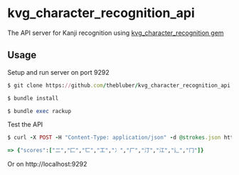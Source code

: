 # kvg_character_recognition_api
The API server for Kanji recognition using [kvg_character_recognition gem](https://github.com/thebluber/kvg_character_recognition)

## Usage

Setup and run server on port 9292
```ruby
$ git clone https://github.com/thebluber/kvg_character_recognition_api

$ bundle install

$ bundle exec rackup
```
Test the API
```ruby
$ curl -X POST -H "Content-Type: application/json" -d @strokes.json http://localhost:9292/api/v1/scores

=> {"scores":["二","匚","匸","工","冫","厂","汀","江","辶","冂"]}
```
Or on http://localhost:9292
